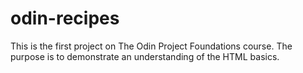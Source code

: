 # odin-recipes
This is the first project on The Odin Project Foundations course.
The purpose is to demonstrate an understanding of the HTML basics.
  
